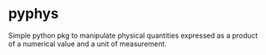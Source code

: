 pyphys
======

Simple python pkg to manipulate physical quantities expressed as a product of a numerical value and a unit of measurement.
